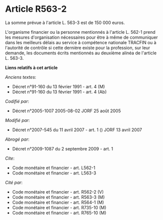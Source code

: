 # Article R563-2

La somme prévue à l'article L. 563-3 est de 150 000 euros.

L'organisme financier ou la personne mentionnés à l'article L. 562-1 prend les mesures d'organisation nécessaires pour être à
même de communiquer dans les meilleurs délais au service à compétence nationale TRACFIN ou à l'autorité de contrôle si cette
dernière existe pour la profession, sur leur demande, les documents écrits mentionnés au deuxième alinéa de l'article L.
563-3.

**Liens relatifs à cet article**

_Anciens textes_:

  - Décret n°91-160 du 13 février 1991 - art. 4 (M)
  - Décret n°91-160 du 13 février 1991 - art. 4 (Ab)

_Codifié par_:

  - Décret n°2005-1007 2005-08-02 JORF 25 août 2005

_Modifié par_:

  - Décret n°2007-545 du 11 avril 2007 - art. 1 () JORF 13 avril 2007

_Abrogé par_:

  - Décret n°2009-1087 du 2 septembre 2009 - art. 1

_Cite_:

  - Code monétaire et financier - art. L562-1
  - Code monétaire et financier - art. L563-3

_Cité par_:

  - Code monétaire et financier - art. R562-2 (V)
  - Code monétaire et financier - art. R563-3 (M)
  - Code monétaire et financier - art. R564-1 (M)
  - Code monétaire et financier - art. R735-10 (M)
  - Code monétaire et financier - art. R765-10 (M)
